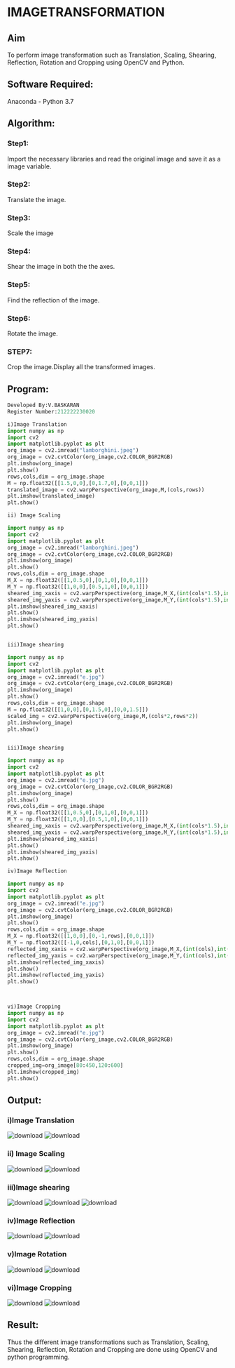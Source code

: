 # IMAGETRANSFORMATION

## Aim
To perform image transformation such as Translation, Scaling, Shearing, Reflection, Rotation and Cropping using OpenCV and Python.

## Software Required:
Anaconda - Python 3.7

## Algorithm:
### Step1:
Import the necessary libraries and read the original image and save it as a image variable.
### Step2:
Translate the image.
### Step3:
Scale the image
### Step4:
Shear the image in both the the axes.
### Step5:
Find the reflection of the image.
### Step6:
Rotate the image.
### STEP7:
Crop the image.Display all the transformed images.
## Program:
```python
Developed By:V.BASKARAN
Register Number:212222230020
```
```PYTHON
i)Image Translation
import numpy as np
import cv2
import matplotlib.pyplot as plt
org_image = cv2.imread("lamborghini.jpeg")
org_image = cv2.cvtColor(org_image,cv2.COLOR_BGR2RGB)
plt.imshow(org_image)
plt.show()
rows,cols,dim = org_image.shape
M = np.float32([[1.5,0,0],[0,1.7,0],[0,0,1]])
translated_image = cv2.warpPerspective(org_image,M,(cols,rows))
plt.imshow(translated_image)
plt.show()

ii) Image Scaling

import numpy as np
import cv2
import matplotlib.pyplot as plt
org_image = cv2.imread("lamborghini.jpeg")
org_image = cv2.cvtColor(org_image,cv2.COLOR_BGR2RGB)
plt.imshow(org_image)
plt.show()
rows,cols,dim = org_image.shape
M_X = np.float32([[1,0.5,0],[0,1,0],[0,0,1]])
M_Y = np.float32([[1,0,0],[0.5,1,0],[0,0,1]])
sheared_img_xaxis = cv2.warpPerspective(org_image,M_X,(int(cols*1.5),int(rows*1.5)))
sheared_img_yaxis = cv2.warpPerspective(org_image,M_Y,(int(cols*1.5),int(rows*1.5)))
plt.imshow(sheared_img_xaxis)
plt.show()
plt.imshow(sheared_img_yaxis)
plt.show()


iii)Image shearing

import numpy as np
import cv2
import matplotlib.pyplot as plt
org_image = cv2.imread("e.jpg")
org_image = cv2.cvtColor(org_image,cv2.COLOR_BGR2RGB)
plt.imshow(org_image)
plt.show()
rows,cols,dim = org_image.shape
M = np.float32([[1,0,0],[0,1.5,0],[0,0,1.5]])
scaled_img = cv2.warpPerspective(org_image,M,(cols*2,rows*2))
plt.imshow(org_image)
plt.show()


iii)Image shearing

import numpy as np
import cv2
import matplotlib.pyplot as plt
org_image = cv2.imread("e.jpg")
org_image = cv2.cvtColor(org_image,cv2.COLOR_BGR2RGB)
plt.imshow(org_image)
plt.show()
rows,cols,dim = org_image.shape
M_X = np.float32([[1,0.5,0],[0,1,0],[0,0,1]])
M_Y = np.float32([[1,0,0],[0.5,1,0],[0,0,1]])
sheared_img_xaxis = cv2.warpPerspective(org_image,M_X,(int(cols*1.5),int(rows*1.5)))
sheared_img_yaxis = cv2.warpPerspective(org_image,M_Y,(int(cols*1.5),int(rows*1.5)))
plt.imshow(sheared_img_xaxis)
plt.show()
plt.imshow(sheared_img_yaxis)
plt.show()

iv)Image Reflection

import numpy as np
import cv2
import matplotlib.pyplot as plt
org_image = cv2.imread("e.jpg")
org_image = cv2.cvtColor(org_image,cv2.COLOR_BGR2RGB)
plt.imshow(org_image)
plt.show()
rows,cols,dim = org_image.shape
M_X = np.float32([[1,0,0],[0,-1,rows],[0,0,1]])
M_Y = np.float32([[-1,0,cols],[0,1,0],[0,0,1]])
reflected_img_xaxis = cv2.warpPerspective(org_image,M_X,(int(cols),int(rows)))
reflected_img_yaxis = cv2.warpPerspective(org_image,M_Y,(int(cols),int(rows)))
plt.imshow(reflected_img_xaxis)
plt.show()
plt.imshow(reflected_img_yaxis)
plt.show()



vi)Image Cropping
import numpy as np
import cv2
import matplotlib.pyplot as plt
org_image = cv2.imread("e.jpg")
org_image = cv2.cvtColor(org_image,cv2.COLOR_BGR2RGB)
plt.imshow(org_image)
plt.show()
rows,cols,dim = org_image.shape
cropped_img=org_image[80:450,120:600]
plt.imshow(cropped_img)
plt.show()
```
## Output:
### i)Image Translation
![download](https://github.com/BaskaranV15/IMAGETRANSFORMATION/assets/118703522/46d79f55-d770-4098-809a-b2276f5a2627)
![download](https://github.com/BaskaranV15/IMAGETRANSFORMATION/assets/118703522/0dd2a129-1da1-49b6-bceb-2d65589bd56e)
### ii) Image Scaling
![download](https://github.com/BaskaranV15/IMAGETRANSFORMATION/assets/118703522/017cfd29-1eff-4501-8805-ee647fdbcedd)
![download](https://github.com/BaskaranV15/IMAGETRANSFORMATION/assets/118703522/b8ec94db-9215-4b34-9e44-d9334ba9f18a)
### iii)Image shearing
![download](https://github.com/BaskaranV15/IMAGETRANSFORMATION/assets/118703522/b38f1108-5a92-4648-8f82-3f855288d4ca)
![download](https://github.com/BaskaranV15/IMAGETRANSFORMATION/assets/118703522/cb72aae4-ddc1-4836-8861-860dd8b8ee0e)
![download](https://github.com/BaskaranV15/IMAGETRANSFORMATION/assets/118703522/ced78ebc-b5fb-4dda-a29b-4cd86ea9189e)
### iv)Image Reflection
![download](https://github.com/BaskaranV15/IMAGETRANSFORMATION/assets/118703522/4b7cbe49-0436-4719-84eb-3707f00ac0e6)
![download](https://github.com/BaskaranV15/IMAGETRANSFORMATION/assets/118703522/d50cee28-818e-4139-89bf-0f61a136d370)
### v)Image Rotation
![download](https://github.com/BaskaranV15/IMAGETRANSFORMATION/assets/118703522/fd620a2b-6865-4a6f-bd75-d4fadcc2a66c)
![download](https://github.com/BaskaranV15/IMAGETRANSFORMATION/assets/118703522/4de2f144-ab4a-435f-b88e-3c377866a1aa)
### vi)Image Cropping
![download](https://github.com/BaskaranV15/IMAGETRANSFORMATION/assets/118703522/fd2158c4-55b5-47ec-ab26-a4b62bfd6276)
![download](https://github.com/BaskaranV15/IMAGETRANSFORMATION/assets/118703522/914be236-3bd1-408f-ad96-3aac695d0c73)
## Result: 

Thus the different image transformations such as Translation, Scaling, Shearing, Reflection, Rotation and Cropping are done using OpenCV and python programming.
